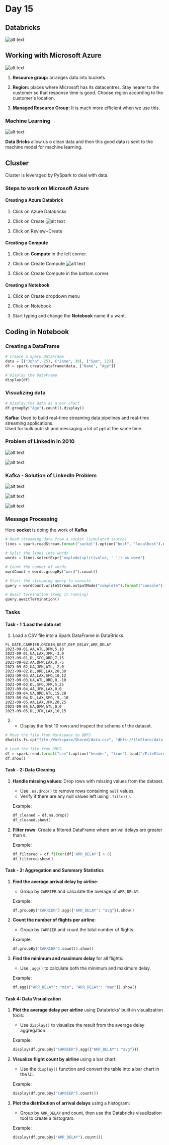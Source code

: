 # Day 15

## Databricks
![alt text](<../Images/Azure DataBricks/14_1.png>)

## Working with Microsoft Azure
![alt text](<../Images/Azure DataBricks/14_2.png>)

1. **Resource group:** arranges data into buckets

2. **Region:** places where Microsoft has its datacentres. Stay nearer to the customer so that response time is good. Choose region according to the customer's location.

3. **Managed Resource Group:** It is much more efficient when we use this.

### Machine Learning
![alt text](<../Images/Azure DataBricks/14_3.png>)

**Data Bricks** allow us o clean data and then this good data is sent to the machine model for machine learning. 

## Cluster
Cluster is leveraged by PySpark to deal with data.

### Steps to work on Microsoft Azure
#### Creating a Azure Databrick
1. Click on Azure Databricks

2. Click on Create
![alt text](<../Images/Azure DataBricks/14_4.png>)

3. Click on Review+Create

#### Creating a Compute
1. Click on **Compute** in the left corner.

2. Click on Create Compute
![alt text](<../Images/Azure DataBricks/14_5.png>)

3. Click on Create Compute in the bottom corner.

#### Creating a Notebook

1. Click on Create dropdown menu 

2. Click on Notebook

3. Start typing and change the **Notebook** name if u want.

## Coding in Notebook
### Creating a DataFrame
```python
# Create a Spark DataFrame
data = [("John", 25), ("Jane", 30), ("Sam", 22)]
df = spark.createDataFrame(data, ["Name", "Age"])

# Display the DataFrame
display(df)
```

### Visualizing data
```python
# Display the data as a bar chart
df.groupBy("Age").count().display()
```

**Kafka:** Used to build real-time streaming data pipelines and real-time streaming applications.
<br>
Used for bulk publish and messaging a lot of ppl at the same time.

### Problem of LinkedIn in 2010
![alt text](<../Images/Azure DataBricks/14_6.png>)

![alt text](<../Images/Azure DataBricks/14_7.png>)

### Kafka - Solution of LinkedIn Problem
![alt text](<../Images/Azure DataBricks/14_8.png>)

![alt text](<../Images/Azure DataBricks/14_9.png>)

![alt text](<../Images/Azure DataBricks/14_10.png>)

### Message Processing
Here **socket** is doing the work of **Kafka** 
```python
# Read streaming data from a socket (simulated source)
lines = spark.readStream.format("socket").option("host", "localhost").option("port",9999).load()

# Split the lines into words
words = lines.selectExpr("explode(split(value, ' ')) as word")

# Count the number of words
wordCount = words.groupBy("word").count()

# Start the streaming query to console
query = wordCount.writeStream.outputMode("complete").format("console").start()

# Await termination (keep it running)
query.awaitTermination()
```

### Tasks

#### Task - 1 :Load the data set
1. Load a CSV file into a Spark DataFrame in DataBricks.

```csv
FL_DATE,CARRIER,ORIGIN,DEST,DEP_DELAY,ARR_DELAY
2023-09-01,AA,ATL,DFW,5,10
2023-09-01,UA,LAX,JFK,-3,0
2023-09-01,DL,SFO,ORD,7,15
2023-09-02,AA,DFW,LAX,0,-5
2023-09-02,UA,JFK,ATL,-2,0
2023-09-02,DL,ORD,LAX,20,30
2023-09-03,AA,LAX,SFO,10,12
2023-09-03,UA,ATL,ORD,0,-10
2023-09-03,DL,SFO,JFK,5,25
2023-09-04,AA,JFK,LAX,0,0
2023-09-04,UA,ORD,ATL,15,20
2023-09-04,DL,LAX,SFO,-5,-10
2023-09-05,AA,LAX,JFK,20,25
2023-09-05,UA,DFW,ATL,0,0
2023-09-05,DL,JFK,LAX,10,15
```

2. - Display the first 10 rows and inspect the schema of the dataset.
```python
# Move the file from Workspace to DBFS
dbutils.fs.cp("file:/Workspace/Shared/data.csv", "dbfs:/FileStore/data.csv")

# Load the file from DBFS
df = spark.read.format("csv").option("header", "true").load("/FileStore/data.csv")
df.show()
```

#### Task - 2: Data Cleaning
1. **Handle missing values**: Drop rows with missing values from the dataset.
   - Use `.na.drop()` to remove rows containing `null` values.
   - Verify if there are any null values left using `.filter()`.

   Example:
   ```python
   df_cleaned = df.na.drop()
   df_cleaned.show()
   ```

2. **Filter rows**: Create a filtered DataFrame where arrival delays are greater than `0`.
   
   Example:
   ```python
   df_filtered = df.filter(df['ARR_DELAY'] > 0)
   df_filtered.show()
   ```

#### Task - 3: Aggregation and Summary Statistics
1. **Find the average arrival delay by airline**:
   - Group by `CARRIER` and calculate the average of `ARR_DELAY`.

   Example:
   ```python
   df.groupBy("CARRIER").agg({"ARR_DELAY": "avg"}).show()
   ```

2. **Count the number of flights per airline**:
   - Group by `CARRIER` and count the total number of flights.

   Example:
   ```python
   df.groupBy("CARRIER").count().show()
   ```

3. **Find the minimum and maximum delay** for all flights:
   - Use `.agg()` to calculate both the minimum and maximum delay.

   Example:
   ```python
   df.agg({"ARR_DELAY": "min", "ARR_DELAY": "max"}).show()
   ```

#### Task 4: Data Visualization

1. **Plot the average delay per airline** using Databricks’ built-in visualization tools:
   - Use `display()` to visualize the result from the average delay aggregation.

   Example:
   ```python
   display(df.groupBy("CARRIER").agg({"ARR_DELAY": "avg"}))
   ```

2. **Visualize flight count by airline** using a bar chart:
   - Use the `display()` function and convert the table into a bar chart in the UI.

   Example:
   ```python
   display(df.groupBy("CARRIER").count())
   ```

3. **Plot the distribution of arrival delays** using a histogram:
   - Group by `ARR_DELAY` and count, then use the Databricks visualization tool to create a histogram.

   Example:
   ```python
   display(df.groupBy("ARR_DELAY").count())
   ```

